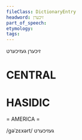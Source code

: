 ```yaml
---
fileClass: DictionaryEntry
headword: זיכערן
part_of_speech: 
etymology: 
tags: 
---
```

זיכערן
געזיכערט

CENTRAL
========

HASIDIC
=======
= AMERICA = 

/gəˈzɛxərt/ געזיכערט